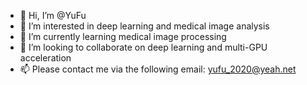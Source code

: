 - 👋 Hi, I’m @YuFu
- 👀 I’m interested in deep learning and medical image analysis
- 🌱 I’m currently learning medical image processing
- 💞️ I’m looking to collaborate on deep learning and multi-GPU acceleration
- 📫 Please contact me via the following email: yufu_2020@yeah.net

<!---
DLFu/DLFu is a ✨ special ✨ repository because its `README.md` (this file) appears on your GitHub profile.
You can click the Preview link to take a look at your changes.
--->
